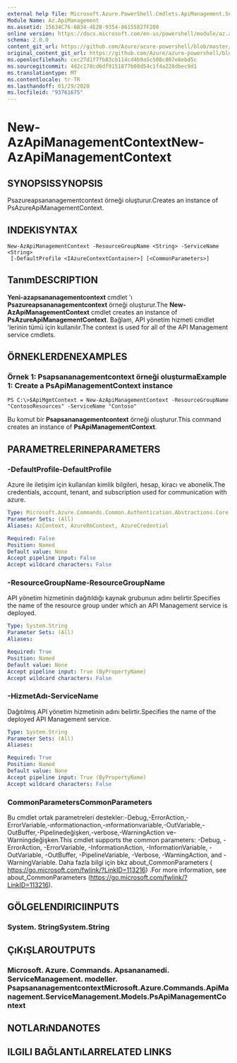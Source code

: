 ```yaml
---
external help file: Microsoft.Azure.PowerShell.Cmdlets.ApiManagement.ServiceManagement.dll-Help.xml
Module Name: Az.ApiManagement
ms.assetid: 15634C76-6B34-4E2B-9354-86155827F200
online version: https://docs.microsoft.com/en-us/powershell/module/az.apimanagement/new-azapimanagementcontext
schema: 2.0.0
content_git_url: https://github.com/Azure/azure-powershell/blob/master/src/ApiManagement/ApiManagement/help/New-AzApiManagementContext.md
original_content_git_url: https://github.com/Azure/azure-powershell/blob/master/src/ApiManagement/ApiManagement/help/New-AzApiManagementContext.md
ms.openlocfilehash: cec27d1f7fb83cb114cd4b9a5c508c807e8ebd5c
ms.sourcegitcommit: 4d2c178cd6df9151877b08d54c1f4a228dbec9d1
ms.translationtype: MT
ms.contentlocale: tr-TR
ms.lasthandoff: 01/29/2020
ms.locfileid: "93761675"
---
```

# <span data-ttu-id="6d809-101">New-AzApiManagementContext</span><span class="sxs-lookup"><span data-stu-id="6d809-101">New-AzApiManagementContext</span></span>

## <span data-ttu-id="6d809-102">SYNOPSIS</span><span class="sxs-lookup"><span data-stu-id="6d809-102">SYNOPSIS</span></span>
<span data-ttu-id="6d809-103">Psazureapsananagementcontext örneği oluşturur.</span><span class="sxs-lookup"><span data-stu-id="6d809-103">Creates an instance of PsAzureApiManagementContext.</span></span>

## <span data-ttu-id="6d809-104">INDEKI</span><span class="sxs-lookup"><span data-stu-id="6d809-104">SYNTAX</span></span>

```
New-AzApiManagementContext -ResourceGroupName <String> -ServiceName <String>
 [-DefaultProfile <IAzureContextContainer>] [<CommonParameters>]
```

## <span data-ttu-id="6d809-105">Tanım</span><span class="sxs-lookup"><span data-stu-id="6d809-105">DESCRIPTION</span></span>
<span data-ttu-id="6d809-106">**Yeni-azapsananagementcontext** cmdlet 'ı **Psazureapsananagementcontext** örneği oluşturur.</span><span class="sxs-lookup"><span data-stu-id="6d809-106">The **New-AzApiManagementContext** cmdlet creates an instance of **PsAzureApiManagementContext**.</span></span>
<span data-ttu-id="6d809-107">Bağlam, API yönetim hizmeti cmdlet 'lerinin tümü için kullanılır.</span><span class="sxs-lookup"><span data-stu-id="6d809-107">The context is used for all of the API Management service cmdlets.</span></span>

## <span data-ttu-id="6d809-108">ÖRNEKLERDEN</span><span class="sxs-lookup"><span data-stu-id="6d809-108">EXAMPLES</span></span>

### <span data-ttu-id="6d809-109">Örnek 1: Psapsananagementcontext örneği oluşturma</span><span class="sxs-lookup"><span data-stu-id="6d809-109">Example 1: Create a PsApiManagementContext instance</span></span>
```
PS C:\>$ApiMgmtContext = New-AzApiManagementContext -ResourceGroupName "ContosoResources" -ServiceName "Contoso"
```

<span data-ttu-id="6d809-110">Bu komut bir **Psapsananagementcontext** örneği oluşturur.</span><span class="sxs-lookup"><span data-stu-id="6d809-110">This command creates an instance of **PsApiManagementContext**.</span></span>

## <span data-ttu-id="6d809-111">PARAMETRELERINE</span><span class="sxs-lookup"><span data-stu-id="6d809-111">PARAMETERS</span></span>

### <span data-ttu-id="6d809-112">-DefaultProfile</span><span class="sxs-lookup"><span data-stu-id="6d809-112">-DefaultProfile</span></span>
<span data-ttu-id="6d809-113">Azure ile iletişim için kullanılan kimlik bilgileri, hesap, kiracı ve abonelik.</span><span class="sxs-lookup"><span data-stu-id="6d809-113">The credentials, account, tenant, and subscription used for communication with azure.</span></span>

```yaml
Type: Microsoft.Azure.Commands.Common.Authentication.Abstractions.Core.IAzureContextContainer
Parameter Sets: (All)
Aliases: AzContext, AzureRmContext, AzureCredential

Required: False
Position: Named
Default value: None
Accept pipeline input: False
Accept wildcard characters: False
```

### <span data-ttu-id="6d809-114">-ResourceGroupName</span><span class="sxs-lookup"><span data-stu-id="6d809-114">-ResourceGroupName</span></span>
<span data-ttu-id="6d809-115">API yönetim hizmetinin dağıtıldığı kaynak grubunun adını belirtir.</span><span class="sxs-lookup"><span data-stu-id="6d809-115">Specifies the name of the resource group under which an API Management service is deployed.</span></span>

```yaml
Type: System.String
Parameter Sets: (All)
Aliases:

Required: True
Position: Named
Default value: None
Accept pipeline input: True (ByPropertyName)
Accept wildcard characters: False
```

### <span data-ttu-id="6d809-116">-HizmetAdı</span><span class="sxs-lookup"><span data-stu-id="6d809-116">-ServiceName</span></span>
<span data-ttu-id="6d809-117">Dağıtılmış API yönetim hizmetinin adını belirtir.</span><span class="sxs-lookup"><span data-stu-id="6d809-117">Specifies the name of the deployed API Management service.</span></span>

```yaml
Type: System.String
Parameter Sets: (All)
Aliases:

Required: True
Position: Named
Default value: None
Accept pipeline input: True (ByPropertyName)
Accept wildcard characters: False
```

### <span data-ttu-id="6d809-118">CommonParameters</span><span class="sxs-lookup"><span data-stu-id="6d809-118">CommonParameters</span></span>
<span data-ttu-id="6d809-119">Bu cmdlet ortak parametreleri destekler:-Debug,-ErrorAction,-ErrorVariable,-ınformationaction,-ınformationvariable,-OutVariable,-OutBuffer,-Pipelinedeğişken,-verbose,-WarningAction ve-Warningdeğişken.</span><span class="sxs-lookup"><span data-stu-id="6d809-119">This cmdlet supports the common parameters: -Debug, -ErrorAction, -ErrorVariable, -InformationAction, -InformationVariable, -OutVariable, -OutBuffer, -PipelineVariable, -Verbose, -WarningAction, and -WarningVariable.</span></span> <span data-ttu-id="6d809-120">Daha fazla bilgi için bkz about_CommonParameters ( https://go.microsoft.com/fwlink/?LinkID=113216) .</span><span class="sxs-lookup"><span data-stu-id="6d809-120">For more information, see about_CommonParameters (https://go.microsoft.com/fwlink/?LinkID=113216).</span></span>

## <span data-ttu-id="6d809-121">GÖLGELENDIRICI</span><span class="sxs-lookup"><span data-stu-id="6d809-121">INPUTS</span></span>

### <span data-ttu-id="6d809-122">System. String</span><span class="sxs-lookup"><span data-stu-id="6d809-122">System.String</span></span>

## <span data-ttu-id="6d809-123">ÇıKıŞLAR</span><span class="sxs-lookup"><span data-stu-id="6d809-123">OUTPUTS</span></span>

### <span data-ttu-id="6d809-124">Microsoft. Azure. Commands. Apsananamedi. ServiceManagement. modeller. Psapsananagementcontext</span><span class="sxs-lookup"><span data-stu-id="6d809-124">Microsoft.Azure.Commands.ApiManagement.ServiceManagement.Models.PsApiManagementContext</span></span>

## <span data-ttu-id="6d809-125">NOTLARıNDA</span><span class="sxs-lookup"><span data-stu-id="6d809-125">NOTES</span></span>

## <span data-ttu-id="6d809-126">ILGILI BAĞLANTıLAR</span><span class="sxs-lookup"><span data-stu-id="6d809-126">RELATED LINKS</span></span>
